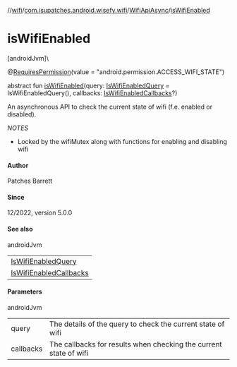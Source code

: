 //[wifi](../../../index.md)/[com.isupatches.android.wisefy.wifi](../index.md)/[WifiApiAsync](index.md)/[isWifiEnabled](is-wifi-enabled.md)

# isWifiEnabled

[androidJvm]\

@[RequiresPermission](https://developer.android.com/reference/kotlin/androidx/annotation/RequiresPermission.html)(value = &quot;android.permission.ACCESS_WIFI_STATE&quot;)

abstract fun [isWifiEnabled](is-wifi-enabled.md)(query: [IsWifiEnabledQuery](../../com.isupatches.android.wisefy.wifi.entities/-is-wifi-enabled-query/index.md) = IsWifiEnabledQuery(), callbacks: [IsWifiEnabledCallbacks](../../com.isupatches.android.wisefy.wifi.callbacks/-is-wifi-enabled-callbacks/index.md)?)

An asynchronous API to check the current state of wifi (f.e. enabled or disabled).

*NOTES*

- 
   Locked by the wifiMutex along with functions for enabling and disabling wifi

#### Author

Patches Barrett

#### Since

12/2022, version 5.0.0

#### See also

androidJvm

| |
|---|
| [IsWifiEnabledQuery](../../com.isupatches.android.wisefy.wifi.entities/-is-wifi-enabled-query/index.md) |
| [IsWifiEnabledCallbacks](../../com.isupatches.android.wisefy.wifi.callbacks/-is-wifi-enabled-callbacks/index.md) |

#### Parameters

androidJvm

| | |
|---|---|
| query | The details of the query to check the current state of wifi |
| callbacks | The callbacks for results when checking the current state of wifi |
